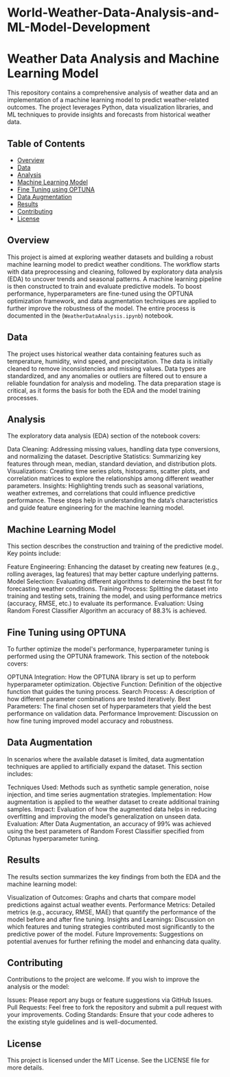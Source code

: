# World-Weather-Data-Analysis-and-ML-Model-Development

# Weather Data Analysis and Machine Learning Model

This repository contains a comprehensive analysis of weather data and an implementation of a machine learning model to predict weather-related outcomes. The project leverages Python, data visualization libraries, and ML techniques to provide insights and forecasts from historical weather data.

## Table of Contents

- [Overview](#overview)
- [Data](#data)
- [Analysis](#analysis)
- [Machine Learning Model](#machine-learning-model)
- [Fine Tuning using OPTUNA](#fine-tuning-using-optuna)
- [Data Augmentation](#data-augmentation)
- [Results](#results)
- [Contributing](#contributing)
- [License](#license)

## Overview
This project is aimed at exploring weather datasets and building a robust machine learning model to predict weather conditions. The workflow starts with data preprocessing and cleaning, followed by exploratory data analysis (EDA) to uncover trends and seasonal patterns. A machine learning pipeline is then constructed to train and evaluate predictive models. To boost performance, hyperparameters are fine-tuned using the OPTUNA optimization framework, and data augmentation techniques are applied to further improve the robustness of the model. The entire process is documented in the (`WeatherDataAnalysis.ipynb`) notebook.

## Data
The project uses historical weather data containing features such as temperature, humidity, wind speed, and precipitation. The data is initially cleaned to remove inconsistencies and missing values. Data types are standardized, and any anomalies or outliers are filtered out to ensure a reliable foundation for analysis and modeling. The data preparation stage is critical, as it forms the basis for both the EDA and the model training processes.

## Analysis
The exploratory data analysis (EDA) section of the notebook covers:

Data Cleaning: Addressing missing values, handling data type conversions, and normalizing the dataset.
Descriptive Statistics: Summarizing key features through mean, median, standard deviation, and distribution plots.
Visualizations: Creating time series plots, histograms, scatter plots, and correlation matrices to explore the relationships among different weather parameters.
Insights: Highlighting trends such as seasonal variations, weather extremes, and correlations that could influence predictive performance.
These steps help in understanding the data’s characteristics and guide feature engineering for the machine learning model.



## Machine Learning Model
This section describes the construction and training of the predictive model. Key points include:

Feature Engineering: Enhancing the dataset by creating new features (e.g., rolling averages, lag features) that may better capture underlying patterns.
Model Selection: Evaluating different algorithms to determine the best fit for forecasting weather conditions.
Training Process: Splitting the dataset into training and testing sets, training the model, and using performance metrics (accuracy, RMSE, etc.) to evaluate its performance.
Evaluation: Using Random Forest Classifier Algorithm an accuracy of 88.3% is achieved.

## Fine Tuning using OPTUNA
To further optimize the model's performance, hyperparameter tuning is performed using the OPTUNA framework. This section of the notebook covers:

OPTUNA Integration: How the OPTUNA library is set up to perform hyperparameter optimization.
Objective Function: Definition of the objective function that guides the tuning process.
Search Process: A description of how different parameter combinations are tested iteratively.
Best Parameters: The final chosen set of hyperparameters that yield the best performance on validation data.
Performance Improvement: Discussion on how fine tuning improved model accuracy and robustness.

## Data Augmentation
In scenarios where the available dataset is limited, data augmentation techniques are applied to artificially expand the dataset. This section includes:

Techniques Used: Methods such as synthetic sample generation, noise injection, and time series augmentation strategies.
Implementation: How augmentation is applied to the weather dataset to create additional training samples.
Impact: Evaluation of how the augmented data helps in reducing overfitting and improving the model’s generalization on unseen data.
Evaluation: After Data Augmentation, an accuracy of 99% was achieved using the best parameters of Random Forest Classifier specified from Optunas hyperparameter tuning.

## Results
The results section summarizes the key findings from both the EDA and the machine learning model:

Visualization of Outcomes: Graphs and charts that compare model predictions against actual weather events.
Performance Metrics: Detailed metrics (e.g., accuracy, RMSE, MAE) that quantify the performance of the model before and after fine tuning.
Insights and Learnings: Discussion on which features and tuning strategies contributed most significantly to the predictive power of the model.
Future Improvements: Suggestions on potential avenues for further refining the model and enhancing data quality.

## Contributing
Contributions to the project are welcome. If you wish to improve the analysis or the model:

Issues: Please report any bugs or feature suggestions via GitHub Issues.
Pull Requests: Feel free to fork the repository and submit a pull request with your improvements.
Coding Standards: Ensure that your code adheres to the existing style guidelines and is well-documented.

## License
This project is licensed under the MIT License. See the LICENSE file for more details.


